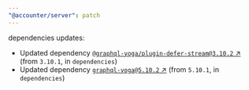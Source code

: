 ```yaml
---
"@accounter/server": patch
---
```

dependencies updates:
  - Updated dependency [`@graphql-yoga/plugin-defer-stream@3.10.2` ↗︎](https://www.npmjs.com/package/@graphql-yoga/plugin-defer-stream/v/3.10.2) (from `3.10.1`, in `dependencies`)
  - Updated dependency [`graphql-yoga@5.10.2` ↗︎](https://www.npmjs.com/package/graphql-yoga/v/5.10.2) (from `5.10.1`, in `dependencies`)
